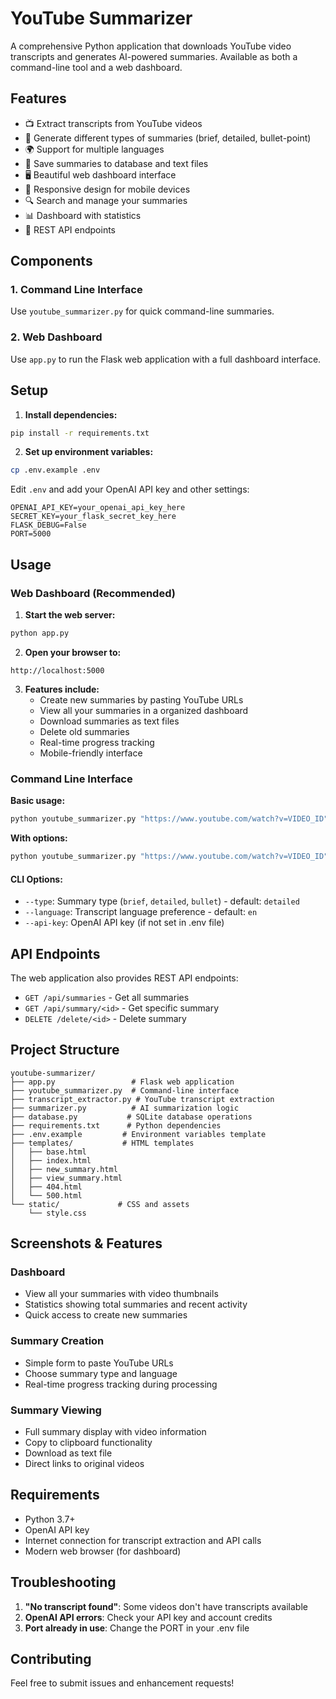 # YouTube Summarizer

A comprehensive Python application that downloads YouTube video transcripts and generates AI-powered summaries. Available as both a command-line tool and a web dashboard.

## Features

- 📺 Extract transcripts from YouTube videos
- 🤖 Generate different types of summaries (brief, detailed, bullet-point) 
- 🌍 Support for multiple languages
- 💾 Save summaries to database and text files
- 🖥️ Beautiful web dashboard interface
- 📱 Responsive design for mobile devices
- 🔍 Search and manage your summaries
- 📊 Dashboard with statistics
- 🎯 REST API endpoints

## Components

### 1. Command Line Interface
Use `youtube_summarizer.py` for quick command-line summaries.

### 2. Web Dashboard
Use `app.py` to run the Flask web application with a full dashboard interface.

## Setup

1. **Install dependencies:**
```bash
pip install -r requirements.txt
```

2. **Set up environment variables:**
```bash
cp .env.example .env
```
Edit `.env` and add your OpenAI API key and other settings:
```
OPENAI_API_KEY=your_openai_api_key_here
SECRET_KEY=your_flask_secret_key_here
FLASK_DEBUG=False
PORT=5000
```

## Usage

### Web Dashboard (Recommended)

1. **Start the web server:**
```bash
python app.py
```

2. **Open your browser to:**
```
http://localhost:5000
```

3. **Features include:**
   - Create new summaries by pasting YouTube URLs
   - View all your summaries in a organized dashboard
   - Download summaries as text files
   - Delete old summaries
   - Real-time progress tracking
   - Mobile-friendly interface

### Command Line Interface

**Basic usage:**
```bash
python youtube_summarizer.py "https://www.youtube.com/watch?v=VIDEO_ID"
```

**With options:**
```bash
python youtube_summarizer.py "https://www.youtube.com/watch?v=VIDEO_ID" --type brief --language en
```

#### CLI Options:
- `--type`: Summary type (`brief`, `detailed`, `bullet`) - default: `detailed`
- `--language`: Transcript language preference - default: `en`
- `--api-key`: OpenAI API key (if not set in .env file)

## API Endpoints

The web application also provides REST API endpoints:

- `GET /api/summaries` - Get all summaries
- `GET /api/summary/<id>` - Get specific summary
- `DELETE /delete/<id>` - Delete summary

## Project Structure

```
youtube-summarizer/
├── app.py                 # Flask web application
├── youtube_summarizer.py  # Command-line interface
├── transcript_extractor.py # YouTube transcript extraction
├── summarizer.py          # AI summarization logic
├── database.py           # SQLite database operations
├── requirements.txt      # Python dependencies
├── .env.example         # Environment variables template
├── templates/           # HTML templates
│   ├── base.html
│   ├── index.html
│   ├── new_summary.html
│   ├── view_summary.html
│   ├── 404.html
│   └── 500.html
└── static/             # CSS and assets
    └── style.css
```

## Screenshots & Features

### Dashboard
- View all your summaries with video thumbnails
- Statistics showing total summaries and recent activity
- Quick access to create new summaries

### Summary Creation
- Simple form to paste YouTube URLs
- Choose summary type and language
- Real-time progress tracking during processing

### Summary Viewing
- Full summary display with video information
- Copy to clipboard functionality
- Download as text file
- Direct links to original videos

## Requirements

- Python 3.7+
- OpenAI API key
- Internet connection for transcript extraction and API calls
- Modern web browser (for dashboard)

## Troubleshooting

1. **"No transcript found"**: Some videos don't have transcripts available
2. **OpenAI API errors**: Check your API key and account credits
3. **Port already in use**: Change the PORT in your .env file

## Contributing

Feel free to submit issues and enhancement requests!